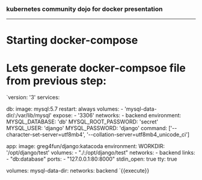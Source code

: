 ### kubernetes community dojo for docker presentation
---  
# Starting docker-compose 

# Lets generate docker-compsoe file from previous step:
`version: '3'
services:

  db:
    image: mysql:5.7
    restart: always
    volumes:
      - 'mysql-data-dir/:/var/lib/mysql'
    expose:
      - '3306'
    networks:
      - backend
    environment:
      MYSQL_DATABASE: 'db'
      MYSQL_ROOT_PASSWORD: 'secret'
      MYSQL_USER: 'django'
      MYSQL_PASSWORD: 'django'
    command: ['--character-set-server=utf8mb4', '--collation-server=utf8mb4_unicode_ci']

  app:
    image: greg4fun/django:katacoda
    environment:
      WORKDIR: '/opt/django/test'
    volumes:
      - "./:/opt/django/test" 
    networks:
      - backend
    links:
      - "db:database"
    ports:
        - "127.0.0.1:80:8000"
    stdin_open: true
    tty: true

volumes:
  mysql-data-dir:
networks:
  backend
`{{execute}}




##



